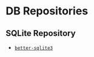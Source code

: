 # DB Repositories

## SQLite Repository

- [`better-sqlite3`](https://github.com/JoshuaWise/better-sqlite3)
